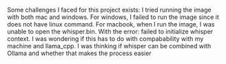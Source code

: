 Some challenges I faced for this project exists: I tried running the image with both mac and windows. For windows, I failed to run the image since it does not have linux command. For macbook, when I run the image, I was unable to open the whisper.bin. With the error: failed to initialize whisper context. I was wondering if this has to do with compabability with my machine and llama_cpp. I was thinking if whisper can be combined with Ollama and whether that makes the process easier
